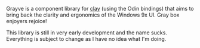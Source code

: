 Grayve is a component library for [clay](https://github.com/nicbarker/clay) (using the Odin bindings) that aims to bring back the clarity and ergonomics of the Windows 9x UI. Gray box enjoyers rejoice!

This library is still in very early development and the name sucks. Everything is subject to change as I have no idea what I'm doing.
